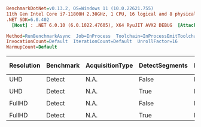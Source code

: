 ``` ini

BenchmarkDotNet=v0.13.2, OS=Windows 11 (10.0.22621.755)
11th Gen Intel Core i7-11800H 2.30GHz, 1 CPU, 16 logical and 8 physical cores
.NET SDK=6.0.402
  [Host] : .NET 6.0.10 (6.0.1022.47605), X64 RyuJIT AVX2 DEBUG  [AttachedDebugger]

Method=RunBenchmarkAsync  Job=InProcess  Toolchain=InProcessEmitToolchain  
InvocationCount=Default  IterationCount=Default  UnrollFactor=16  
WarmupCount=Default  

```
| Resolution | Benchmark | AcquisitionType | DetectSegments | FullFrontal | TokenFrontal | Mean [ms] | Error [ms] | StdDev [ms] | StdErr [ms] | Min [ms] | Q1 [ms] | Median [ms] | Q3 [ms] | Max [ms] |   Op/s | Allocated [KB] |
|----------- |---------- |---------------- |--------------- |------------ |------------- |----------:|-----------:|------------:|------------:|---------:|--------:|------------:|--------:|---------:|-------:|---------------:|
|        UHD |    Detect |            N.A. |          False |        N.A. |         N.A. |     7.891 |     0.0381 |      0.0318 |      0.0088 |    7.841 |   7.874 |       7.893 |   7.902 |    7.965 | 126.73 |           1.05 |
|            |           |                 |                |             |              |           |            |             |             |          |         |             |         |          |        |                |
|        UHD |    Detect |            N.A. |           True |        N.A. |         N.A. |    25.857 |     0.5161 |      0.5522 |      0.1302 |   24.974 |  25.454 |      25.789 |  26.181 |   27.204 |  38.67 |           5.52 |
|            |           |                 |                |             |              |           |            |             |             |          |         |             |         |          |        |                |
|     FullHD |    Detect |            N.A. |          False |        N.A. |         N.A. |     7.655 |     0.0998 |      0.0779 |      0.0225 |    7.530 |   7.599 |       7.654 |   7.696 |    7.809 | 130.63 |           1.05 |
|            |           |                 |                |             |              |           |            |             |             |          |         |             |         |          |        |                |
|     FullHD |    Detect |            N.A. |           True |        N.A. |         N.A. |    14.452 |     0.2448 |      0.4415 |      0.0689 |   13.812 |  14.140 |      14.353 |  14.658 |   15.528 |  69.20 |           5.51 |
